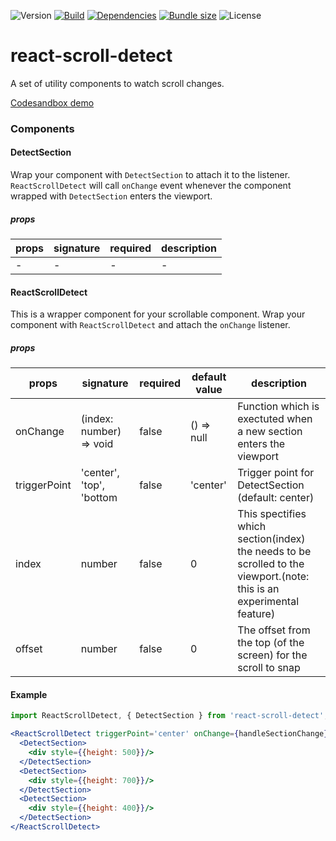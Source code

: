 ![Version](https://img.shields.io/npm/v/react-scroll-detect)
[![Build](https://img.shields.io/appveyor/build/g30elipse/react-scroll-detect)](https://ci.appveyor.com/project/g30elipse/react-scroll-detect)
[![Dependencies](https://img.shields.io/david/g30elipse/react-scroll-detect)](https://david-dm.org/g30elipse/react-scroll-detect)
[![Bundle size](https://img.shields.io/bundlephobia/minzip/react-scroll-detect)](https://bundlephobia.com/result?p=react-scroll-detect@1.1.2)
![License](https://img.shields.io/npm/l/react-scroll-detect)


# react-scroll-detect
A set of utility components to watch scroll changes.

[Codesandbox demo](https://codesandbox.io/s/inspiring-goldwasser-5k13y?fontsize=14&hidenavigation=1&theme=dark)

### Components


#### DetectSection
Wrap your component with `DetectSection` to attach it to the listener. `ReactScrollDetect` will call `onChange` 
event whenever the component wrapped with `DetectSection` enters the viewport.

##### props
| props    | signature               | required       | description |
|------    | --------------         | ----           | ----------- |
| - | - | - | - |


#### ReactScrollDetect
This is a wrapper component for your scrollable component. Wrap your component with `ReactScrollDetect` and attach the `onChange` listener.

##### props
| props    | signature               | required   | default value     | description |
|------    | --------------         | ----        | -----------       | -------- |
| onChange | (index: number) => void | false      | () => null        | Function which is exectuted when a new section enters the viewport |
| triggerPoint | 'center', 'top', 'bottom | false | 'center'        | Trigger point for DetectSection (default: center) |
| index    | number                  | false      | 0    | This spectifies which section(index) the needs to be scrolled to the viewport.(note: this is an experimental feature)  |
| offset    | number                  | false      |0     |The offset from the top (of the screen) for the scroll to snap |


#### Example
```typescript
import ReactScrollDetect, { DetectSection } from 'react-scroll-detect';
```

```jsx
<ReactScrollDetect triggerPoint='center' onChange={handleSectionChange}>
  <DetectSection>
    <div style={{height: 500}}/>
  </DetectSection>
  <DetectSection>
    <div style={{height: 700}}/>
  </DetectSection>
  <DetectSection>
    <div style={{height: 400}}/>
  </DetectSection>
</ReactScrollDetect>
```
